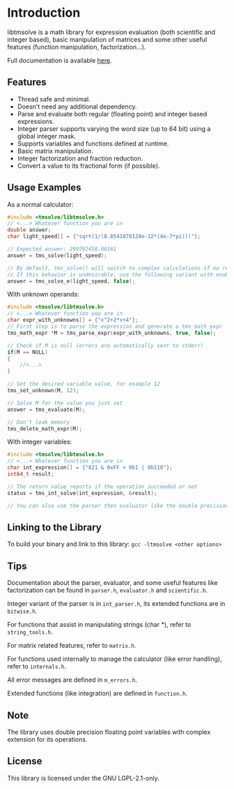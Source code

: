 # Introduction

libtmsolve is a math library for expression evaluation (both scientific and integer based), basic manipulation of matrices and some other useful features (function manipulation, factorization...).

Full documentation is available [here](https://a-h-ismail.gitlab.io/libtmsolve-docs/).

## Features

- Thread safe and minimal.
- Doesn't need any additional dependency.
- Parse and evaluate both regular (floating point) and integer based expressions.
- Integer parser supports varying the word size (up to 64 bit) using a global integer mask.
- Supports variables and functions defined at runtime.
- Basic matrix manipulation.
- Integer factorization and fraction reduction.
- Convert a value to its fractional form (if possible).

## Usage Examples

As a normal calculator:

```C
#include <tmsolve/libtmsolve.h>
// <...> Whatever function you are in
double answer;
char light_speed[] = {"sqrt(1/(8.8541878128e-12*(4e-7*pi)))"};

// Expected answer: 299792458.08161
answer = tms_solve(light_speed);

// By default, tms_solve() will switch to complex calculations if no real answer is found.
// If this behavior is undesirable, use the following variant with enable_complex set to false
answer = tms_solve_e(light_speed, false);
```

With unknown operands:

```C
#include <tmsolve/libtmsolve.h>
// <...> Whatever function you are in
char expr_with_unknowns[] = {"x^2+2*x+4"};
// First step is to parse the expression and generate a tms_math_expr
tms_math_expr *M = tms_parse_expr(expr_with_unknowns, true, false);

// Check if M is null (errors are automatically sent to stderr)
if(M == NULL)
{
    //<...>
}

// Set the desired variable value, for example 12
tms_set_unknown(M, 12);

// Solve M for the value you just set
answer = tms_evaluate(M);

// Don't leak memory
tms_delete_math_expr(M);
```

With integer variables:

```C
#include <tmsolve/libtmsolve.h>
// <...> Whatever function you are in
char int_expression[] = {"821 & 0xFF + 0b1 | 0b110"};
int64_t result;

// The return value reports if the operation succeeded or not
status = tms_int_solve(int_expression, &result);

// You can also use the parser then evaluator like the double precision counterpart, but no need.

```

## Linking to the Library

To build your binary and link to this library:
`gcc -ltmsolve <other options>`

## Tips

Documentation about the parser, evaluator, and some useful features like factorization can be found in `parser.h`, `evaluator.h` and `scientific.h`.

Integer variant of the parser is in `int_parser.h`, its extended functions are in `bitwise.h`.

For functions that assist in manipulating strings (char *), refer to `string_tools.h`.

For matrix related features, refer to `matrix.h`.

For functions used internally to manage the calculator (like error handling), refer to `internals.h`.

All error messages are defined in `m_errors.h`.

Extended functions (like integration) are defined in `function.h`.

## Note

The library uses double precision floating point variables with complex extension for its operations.

## License

This library is licensed under the GNU LGPL-2.1-only.
